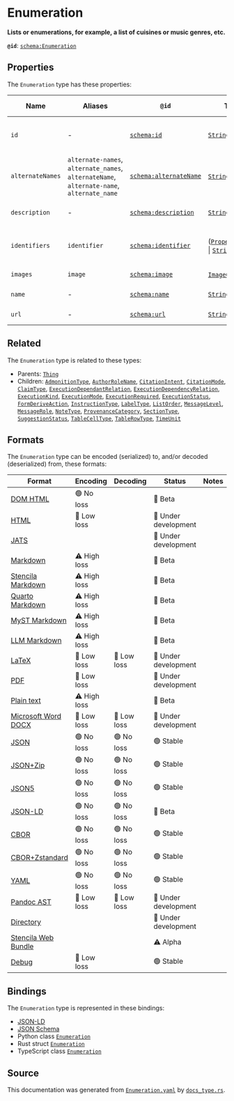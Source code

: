# Enumeration

**Lists or enumerations, for example, a list of cuisines or music genres, etc.**

**`@id`**: [`schema:Enumeration`](https://schema.org/Enumeration)

## Properties

The `Enumeration` type has these properties:

| Name             | Aliases                                                                                   | `@id`                                                      | Type                                                                                                                                                                                                                  | Description                                   | Inherited from                                                                                   |
| ---------------- | ----------------------------------------------------------------------------------------- | ---------------------------------------------------------- | --------------------------------------------------------------------------------------------------------------------------------------------------------------------------------------------------------------------- | --------------------------------------------- | ------------------------------------------------------------------------------------------------ |
| `id`             | -                                                                                         | [`schema:id`](https://schema.org/id)                       | [`String`](https://github.com/stencila/stencila/blob/main/docs/reference/schema/data/string.md)                                                                                                                       | The identifier for this item.                 | [`Entity`](https://github.com/stencila/stencila/blob/main/docs/reference/schema/other/entity.md) |
| `alternateNames` | `alternate-names`, `alternate_names`, `alternateName`, `alternate-name`, `alternate_name` | [`schema:alternateName`](https://schema.org/alternateName) | [`String`](https://github.com/stencila/stencila/blob/main/docs/reference/schema/data/string.md)*                                                                                                                      | Alternate names (aliases) for the item.       | [`Thing`](https://github.com/stencila/stencila/blob/main/docs/reference/schema/other/thing.md)   |
| `description`    | -                                                                                         | [`schema:description`](https://schema.org/description)     | [`String`](https://github.com/stencila/stencila/blob/main/docs/reference/schema/data/string.md)                                                                                                                       | A description of the item.                    | [`Thing`](https://github.com/stencila/stencila/blob/main/docs/reference/schema/other/thing.md)   |
| `identifiers`    | `identifier`                                                                              | [`schema:identifier`](https://schema.org/identifier)       | ([`PropertyValue`](https://github.com/stencila/stencila/blob/main/docs/reference/schema/other/property-value.md) \| [`String`](https://github.com/stencila/stencila/blob/main/docs/reference/schema/data/string.md))* | Any kind of identifier for any kind of Thing. | [`Thing`](https://github.com/stencila/stencila/blob/main/docs/reference/schema/other/thing.md)   |
| `images`         | `image`                                                                                   | [`schema:image`](https://schema.org/image)                 | [`ImageObject`](https://github.com/stencila/stencila/blob/main/docs/reference/schema/works/image-object.md)*                                                                                                          | Images of the item.                           | [`Thing`](https://github.com/stencila/stencila/blob/main/docs/reference/schema/other/thing.md)   |
| `name`           | -                                                                                         | [`schema:name`](https://schema.org/name)                   | [`String`](https://github.com/stencila/stencila/blob/main/docs/reference/schema/data/string.md)                                                                                                                       | The name of the item.                         | [`Thing`](https://github.com/stencila/stencila/blob/main/docs/reference/schema/other/thing.md)   |
| `url`            | -                                                                                         | [`schema:url`](https://schema.org/url)                     | [`String`](https://github.com/stencila/stencila/blob/main/docs/reference/schema/data/string.md)                                                                                                                       | The URL of the item.                          | [`Thing`](https://github.com/stencila/stencila/blob/main/docs/reference/schema/other/thing.md)   |

## Related

The `Enumeration` type is related to these types:

- Parents: [`Thing`](https://github.com/stencila/stencila/blob/main/docs/reference/schema/other/thing.md)
- Children: [`AdmonitionType`](https://github.com/stencila/stencila/blob/main/docs/reference/schema/prose/admonition-type.md), [`AuthorRoleName`](https://github.com/stencila/stencila/blob/main/docs/reference/schema/works/author-role-name.md), [`CitationIntent`](https://github.com/stencila/stencila/blob/main/docs/reference/schema/prose/citation-intent.md), [`CitationMode`](https://github.com/stencila/stencila/blob/main/docs/reference/schema/prose/citation-mode.md), [`ClaimType`](https://github.com/stencila/stencila/blob/main/docs/reference/schema/works/claim-type.md), [`ExecutionDependantRelation`](https://github.com/stencila/stencila/blob/main/docs/reference/schema/flow/execution-dependant-relation.md), [`ExecutionDependencyRelation`](https://github.com/stencila/stencila/blob/main/docs/reference/schema/flow/execution-dependency-relation.md), [`ExecutionKind`](https://github.com/stencila/stencila/blob/main/docs/reference/schema/flow/execution-kind.md), [`ExecutionMode`](https://github.com/stencila/stencila/blob/main/docs/reference/schema/flow/execution-mode.md), [`ExecutionRequired`](https://github.com/stencila/stencila/blob/main/docs/reference/schema/flow/execution-required.md), [`ExecutionStatus`](https://github.com/stencila/stencila/blob/main/docs/reference/schema/flow/execution-status.md), [`FormDeriveAction`](https://github.com/stencila/stencila/blob/main/docs/reference/schema/flow/form-derive-action.md), [`InstructionType`](https://github.com/stencila/stencila/blob/main/docs/reference/schema/works/instruction-type.md), [`LabelType`](https://github.com/stencila/stencila/blob/main/docs/reference/schema/works/label-type.md), [`ListOrder`](https://github.com/stencila/stencila/blob/main/docs/reference/schema/prose/list-order.md), [`MessageLevel`](https://github.com/stencila/stencila/blob/main/docs/reference/schema/other/message-level.md), [`MessageRole`](https://github.com/stencila/stencila/blob/main/docs/reference/schema/other/message-role.md), [`NoteType`](https://github.com/stencila/stencila/blob/main/docs/reference/schema/prose/note-type.md), [`ProvenanceCategory`](https://github.com/stencila/stencila/blob/main/docs/reference/schema/other/provenance-category.md), [`SectionType`](https://github.com/stencila/stencila/blob/main/docs/reference/schema/prose/section-type.md), [`SuggestionStatus`](https://github.com/stencila/stencila/blob/main/docs/reference/schema/edits/suggestion-status.md), [`TableCellType`](https://github.com/stencila/stencila/blob/main/docs/reference/schema/works/table-cell-type.md), [`TableRowType`](https://github.com/stencila/stencila/blob/main/docs/reference/schema/works/table-row-type.md), [`TimeUnit`](https://github.com/stencila/stencila/blob/main/docs/reference/schema/data/time-unit.md)

## Formats

The `Enumeration` type can be encoded (serialized) to, and/or decoded (deserialized) from, these formats:

| Format                                                                                               | Encoding     | Decoding   | Status              | Notes |
| ---------------------------------------------------------------------------------------------------- | ------------ | ---------- | ------------------- | ----- |
| [DOM HTML](https://github.com/stencila/stencila/blob/main/docs/reference/formats/dom.html.md)        | 🟢 No loss    |            | 🔶 Beta              |       |
| [HTML](https://github.com/stencila/stencila/blob/main/docs/reference/formats/html.md)                | 🔷 Low loss   |            | 🚧 Under development |       |
| [JATS](https://github.com/stencila/stencila/blob/main/docs/reference/formats/jats.md)                |              |            | 🚧 Under development |       |
| [Markdown](https://github.com/stencila/stencila/blob/main/docs/reference/formats/markdown.md)        | ⚠️ High loss |            | 🔶 Beta              |       |
| [Stencila Markdown](https://github.com/stencila/stencila/blob/main/docs/reference/formats/smd.md)    | ⚠️ High loss |            | 🔶 Beta              |       |
| [Quarto Markdown](https://github.com/stencila/stencila/blob/main/docs/reference/formats/qmd.md)      | ⚠️ High loss |            | 🔶 Beta              |       |
| [MyST Markdown](https://github.com/stencila/stencila/blob/main/docs/reference/formats/myst.md)       | ⚠️ High loss |            | 🔶 Beta              |       |
| [LLM Markdown](https://github.com/stencila/stencila/blob/main/docs/reference/formats/llmd.md)        | ⚠️ High loss |            | 🔶 Beta              |       |
| [LaTeX](https://github.com/stencila/stencila/blob/main/docs/reference/formats/latex.md)              | 🔷 Low loss   | 🔷 Low loss | 🚧 Under development |       |
| [PDF](https://github.com/stencila/stencila/blob/main/docs/reference/formats/pdf.md)                  | 🔷 Low loss   |            | 🚧 Under development |       |
| [Plain text](https://github.com/stencila/stencila/blob/main/docs/reference/formats/text.md)          | ⚠️ High loss |            | 🔶 Beta              |       |
| [Microsoft Word DOCX](https://github.com/stencila/stencila/blob/main/docs/reference/formats/docx.md) | 🔷 Low loss   | 🔷 Low loss | 🚧 Under development |       |
| [JSON](https://github.com/stencila/stencila/blob/main/docs/reference/formats/json.md)                | 🟢 No loss    | 🟢 No loss  | 🟢 Stable            |       |
| [JSON+Zip](https://github.com/stencila/stencila/blob/main/docs/reference/formats/json.zip.md)        | 🟢 No loss    | 🟢 No loss  | 🟢 Stable            |       |
| [JSON5](https://github.com/stencila/stencila/blob/main/docs/reference/formats/json5.md)              | 🟢 No loss    | 🟢 No loss  | 🟢 Stable            |       |
| [JSON-LD](https://github.com/stencila/stencila/blob/main/docs/reference/formats/jsonld.md)           | 🟢 No loss    | 🟢 No loss  | 🔶 Beta              |       |
| [CBOR](https://github.com/stencila/stencila/blob/main/docs/reference/formats/cbor.md)                | 🟢 No loss    | 🟢 No loss  | 🟢 Stable            |       |
| [CBOR+Zstandard](https://github.com/stencila/stencila/blob/main/docs/reference/formats/cbor.zstd.md) | 🟢 No loss    | 🟢 No loss  | 🟢 Stable            |       |
| [YAML](https://github.com/stencila/stencila/blob/main/docs/reference/formats/yaml.md)                | 🟢 No loss    | 🟢 No loss  | 🟢 Stable            |       |
| [Pandoc AST](https://github.com/stencila/stencila/blob/main/docs/reference/formats/pandoc.md)        | 🔷 Low loss   | 🔷 Low loss | 🚧 Under development |       |
| [Directory](https://github.com/stencila/stencila/blob/main/docs/reference/formats/directory.md)      |              |            | 🚧 Under development |       |
| [Stencila Web Bundle](https://github.com/stencila/stencila/blob/main/docs/reference/formats/swb.md)  |              |            | ⚠️ Alpha            |       |
| [Debug](https://github.com/stencila/stencila/blob/main/docs/reference/formats/debug.md)              | 🔷 Low loss   |            | 🟢 Stable            |       |

## Bindings

The `Enumeration` type is represented in these bindings:

- [JSON-LD](https://stencila.org/Enumeration.jsonld)
- [JSON Schema](https://stencila.org/Enumeration.schema.json)
- Python class [`Enumeration`](https://github.com/stencila/stencila/blob/main/python/python/stencila/types/enumeration.py)
- Rust struct [`Enumeration`](https://github.com/stencila/stencila/blob/main/rust/schema/src/types/enumeration.rs)
- TypeScript class [`Enumeration`](https://github.com/stencila/stencila/blob/main/ts/src/types/Enumeration.ts)

## Source

This documentation was generated from [`Enumeration.yaml`](https://github.com/stencila/stencila/blob/main/schema/Enumeration.yaml) by [`docs_type.rs`](https://github.com/stencila/stencila/blob/main/rust/schema-gen/src/docs_type.rs).
